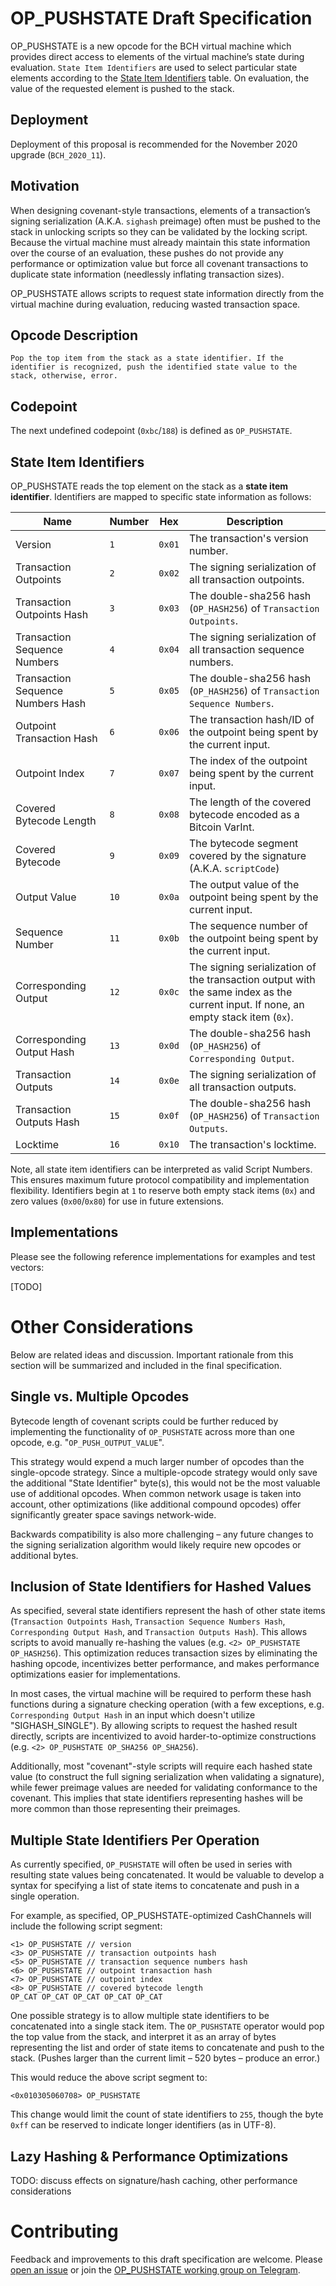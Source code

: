 # OP_PUSHSTATE Draft Specification

OP_PUSHSTATE is a new opcode for the BCH virtual machine which provides direct access to elements of the virtual machine’s state during evaluation. `State Item Identifiers` are used to select particular state elements according to the [State Item Identifiers](#state-item-identifiers) table. On evaluation, the value of the requested element is pushed to the stack.

## Deployment

Deployment of this proposal is recommended for the November 2020 upgrade (`BCH_2020_11`).

## Motivation

When designing covenant-style transactions, elements of a transaction’s signing serialization (A.K.A. `sighash` preimage) often must be pushed to the stack in unlocking scripts so they can be validated by the locking script. Because the virtual machine must already maintain this state information over the course of an evaluation, these pushes do not provide any performance or optimization value but force all covenant transactions to duplicate state information (needlessly inflating transaction sizes).

OP_PUSHSTATE allows scripts to request state information directly from the virtual machine during evaluation, reducing wasted transaction space.

## Opcode Description
```
Pop the top item from the stack as a state identifier. If the identifier is recognized, push the identified state value to the stack, otherwise, error.
```

## Codepoint

The next undefined codepoint (`0xbc`/`188`) is defined as `OP_PUSHSTATE`.

## State Item Identifiers

OP_PUSHSTATE reads the top element on the stack as a **state item identifier**. Identifiers are mapped to specific state information as follows:

| Name                              | Number | Hex    | Description                                                                                                                        |
| --------------------------------- | ------ | ------ | ---------------------------------------------------------------------------------------------------------------------------------- |
| Version                           | `1`    | `0x01` | The transaction's version number.                                                                                                  |
| Transaction Outpoints             | `2`    | `0x02` | The signing serialization of all transaction outpoints.                                                                            |
| Transaction Outpoints Hash        | `3`    | `0x03` | The double-sha256 hash (`OP_HASH256`) of `Transaction Outpoints`.                                                                  |
| Transaction Sequence Numbers      | `4`    | `0x04` | The signing serialization of all transaction sequence numbers.                                                                     |
| Transaction Sequence Numbers Hash | `5`    | `0x05` | The double-sha256 hash (`OP_HASH256`) of `Transaction Sequence Numbers`.                                                           |
| Outpoint Transaction Hash         | `6`    | `0x06` | The transaction hash/ID of the outpoint being spent by the current input.                                                          |
| Outpoint Index                    | `7`    | `0x07` | The index of the outpoint being spent by the current input.                                                                        |
| Covered Bytecode Length           | `8`    | `0x08` | The length of the covered bytecode encoded as a Bitcoin VarInt.                                                                    |
| Covered Bytecode                  | `9`    | `0x09` | The bytecode segment covered by the signature (A.K.A. `scriptCode`)                                                                |
| Output Value                      | `10`   | `0x0a` | The output value of the outpoint being spent by the current input.                                                                 |
| Sequence Number                   | `11`   | `0x0b` | The sequence number of the outpoint being spent by the current input.                                                              |
| Corresponding Output              | `12`   | `0x0c` | The signing serialization of the transaction output with the same index as the current input. If none, an empty stack item (`0x`). |
| Corresponding Output Hash         | `13`   | `0x0d` | The double-sha256 hash (`OP_HASH256`) of `Corresponding Output`.                                                                   |
| Transaction Outputs               | `14`   | `0x0e` | The signing serialization of all transaction outputs.                                                                              |
| Transaction Outputs Hash          | `15`   | `0x0f` | The double-sha256 hash (`OP_HASH256`) of `Transaction Outputs`.                                                                    |
| Locktime                          | `16`   | `0x10` | The transaction's locktime.                                                                                                        |


Note, all state item identifiers can be interpreted as valid Script Numbers. This ensures maximum future protocol compatibility and implementation flexibility. Identifiers begin at `1` to reserve both empty stack items (`0x`) and zero values (`0x00`/`0x80`) for use in future extensions.

## Implementations

Please see the following reference implementations for examples and test vectors:

[TODO]
<!-- - [bitcoin-ts]() – [opcode](), [tests]() -->

<!-- ## Optimization Example

When used to optimize the CashChannel protocol, average transaction sizes are reduced from ~900 bytes to ~500 bytes. 
- [Current CashChannel Specification]()
- [CashChannel Specification – Optimized with OP_PUSHSTATE]() -->

# Other Considerations

Below are related ideas and discussion. Important rationale from this section will be summarized and included in the final specification.

## Single vs. Multiple Opcodes

Bytecode length of covenant scripts could be further reduced by implementing the functionality of `OP_PUSHSTATE` across more than one opcode, e.g. "`OP_PUSH_OUTPUT_VALUE`". 

This strategy would expend a much larger number of opcodes than the single-opcode strategy. Since a multiple-opcode strategy would only save the additional "State Identifier" byte(s), this would not be the most valuable use of additional opcodes. When common network usage is taken into account, other optimizations (like additional compound opcodes) offer significantly greater space savings network-wide.

Backwards compatibility is also more challenging – any future changes to the signing serialization algorithm would likely require new opcodes or additional bytes.

## Inclusion of State Identifiers for Hashed Values

As specified, several state identifiers represent the hash of other state items (`Transaction Outpoints Hash`, `Transaction Sequence Numbers Hash`, `Corresponding Output Hash`, and `Transaction Outputs Hash`). This allows scripts to avoid manually re-hashing the values (e.g. `<2> OP_PUSHSTATE OP_HASH256`). This optimization reduces transaction sizes by eliminating the hashing opcode, incentivizes better performance, and makes performance optimizations easier for implementations.

In most cases, the virtual machine will be required to perform these hash functions during a signature checking operation (with a few exceptions, e.g. `Corresponding Output Hash` in an input which doesn't utilize "SIGHASH_SINGLE"). By allowing scripts to request the hashed result directly, scripts are incentivized to avoid harder-to-optimize constructions (e.g. `<2> OP_PUSHSTATE OP_SHA256 OP_SHA256`).

Additionally, most "covenant"-style scripts will require each hashed state value (to construct the full signing serialization when validating a signature), while fewer preimage values are needed for validating conformance to the covenant. This implies that state identifiers representing hashes will be more common than those representing their preimages.
 
## Multiple State Identifiers Per Operation

As currently specified, `OP_PUSHSTATE` will often be used in series with resulting state values being concatenated. It would be valuable to develop a syntax for specifying a list of state items to concatenate and push in a single operation.

For example, as specified, OP_PUSHSTATE-optimized CashChannels will include the following script segment:
```
<1> OP_PUSHSTATE // version
<3> OP_PUSHSTATE // transaction outpoints hash
<5> OP_PUSHSTATE // transaction sequence numbers hash
<6> OP_PUSHSTATE // outpoint transaction hash
<7> OP_PUSHSTATE // outpoint index
<8> OP_PUSHSTATE // covered bytecode length
OP_CAT OP_CAT OP_CAT OP_CAT OP_CAT
```

One possible strategy is to allow multiple state identifiers to be concatenated into a single stack item. The `OP_PUSHSTATE` operator would pop the top value from the stack, and interpret it as an array of bytes representing the list and order of state items to concatenate and push to the stack. (Pushes larger than the current limit – 520 bytes – produce an error.) 

This would reduce the above script segment to:

```
<0x010305060708> OP_PUSHSTATE
```

This change would limit the count of state identifiers to `255`, though the byte `0xff` can be reserved to indicate longer identifiers (as in UTF-8).

## Lazy Hashing & Performance Optimizations

TODO: discuss effects on signature/hash caching, other performance considerations

# Contributing

Feedback and improvements to this draft specification are welcome. Please [open an issue](https://github.com/bitjson/op-pushstate/issues) or join the [OP_PUSHSTATE working group on Telegram]().